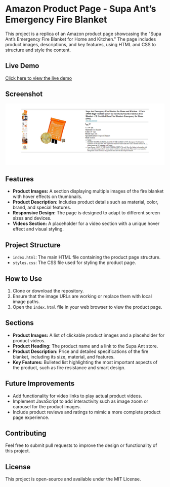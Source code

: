 # Amazon Product Page - Supa Ant’s Emergency Fire Blanket

This project is a replica of an Amazon product page showcasing the "Supa Ant’s Emergency Fire Blanket for Home and Kitchen." The page includes product images, descriptions, and key features, using HTML and CSS to structure and style the content.

## Live Demo

[Click here to view the live demo](https://scrimba-horatio-amazon-product-page.netlify.app/)

## Screenshot

![Amazon Product Screenshot](./images/scrimba-amazon-product-page-project.png)

## Features

- **Product Images:** A section displaying multiple images of the fire blanket with hover effects on thumbnails.
- **Product Description:** Includes product details such as material, color, brand, and special features.
- **Responsive Design:** The page is designed to adapt to different screen sizes and devices.
- **Videos Section:** A placeholder for a video section with a unique hover effect and visual styling.

## Project Structure

- `index.html`: The main HTML file containing the product page structure.
- `styles.css`: The CSS file used for styling the product page.

## How to Use

1. Clone or download the repository.
2. Ensure that the image URLs are working or replace them with local image paths.
3. Open the `index.html` file in your web browser to view the product page.

## Sections

- **Product Images:** A list of clickable product images and a placeholder for product videos.
- **Product Heading:** The product name and a link to the Supa Ant store.
- **Product Description:** Price and detailed specifications of the fire blanket, including its size, material, and features.
- **Key Features:** Bulleted list highlighting the most important aspects of the product, such as fire resistance and smart design.

## Future Improvements

- Add functionality for video links to play actual product videos.
- Implement JavaScript to add interactivity such as image zoom or carousel for the product images.
- Include product reviews and ratings to mimic a more complete product page experience.

## Contributing

Feel free to submit pull requests to improve the design or functionality of this project.

## License

This project is open-source and available under the MIT License.
